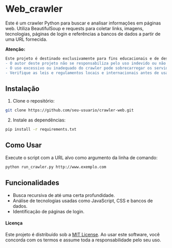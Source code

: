 # Web_crawler

Este é um crawler Python para buscar e analisar informações em páginas web.
Utiliza BeautifulSoup e requests para coletar links, imagens, tecnologias, páginas de login e referências a bancos de dados a partir de uma URL fornecida.

**Atenção:**
```Diff
Este projeto é destinado exclusivamente para fins educacionais e de desenvolvimento. Ao usar este web crawler, é importante estar ciente dos seguintes pontos:
- O autor deste projeto não se responsabiliza pelo uso indevido ou não autorizado do software. É responsabilidade do usuário garantir que o uso do crawler esteja em conformidade com as políticas de uso aceitável dos sites que são acessados.
- O uso excessivo ou inadequado do crawler pode sobrecarregar os servidores de um site, o que pode ser interpretado como um ataque de negação de serviço (DoS). Portanto, utilize-o com moderação e respeite as diretrizes de robots.txt e os termos de serviço dos sites visitados.
- Verifique as leis e regulamentos locais e internacionais antes de usar este software para garantir que não viole nenhuma legislação sobre privacidade, direitos autorais ou proteção de dados.
```
## Instalação

1. Clone o repositório:
```bash
git clone https://github.com/seu-usuario/crawler-web.git
```
2. Instale as dependências:
```bash
pip install -r requirements.txt
```
## Como Usar

Execute o script com a URL alvo como argumento da linha de comando:

```bash
python run_crawler.py http://www.exemplo.com
```
## Funcionalidades
- Busca recursiva de até uma certa profundidade.
- Análise de tecnologias usadas como JavaScript, CSS e bancos de dados.
- Identificação de páginas de login.

#### Licença
Este projeto é distribuído sob a [MIT License](LICENSE). Ao usar este software, você concorda com os termos e assume toda a responsabilidade pelo seu uso.
